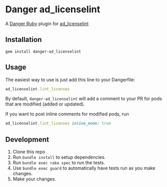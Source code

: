 # Danger ad_licenselint

A [Danger Ruby](https://github.com/danger/danger) plugin for [ad_licenselint](https://github.com/faberNovel/ad_licenselint/)

## Installation

```
gem install danger-ad_licenselint
```

## Usage

The easiest way to use is just add this line to your Dangerfile:

```ruby
ad_licenselint.lint_licenses
```

By default, `danger-ad_licenselint` will add a comment to your PR for pods that are modified (added or updated).

If you want to post inline comments for modified pods, run

```ruby
ad_licenselint.lint_licenses inline_mode: true
```

## Development

1. Clone this repo
2. Run `bundle install` to setup dependencies.
3. Run `bundle exec rake spec` to run the tests.
4. Use `bundle exec guard` to automatically have tests run as you make changes.
5. Make your changes.
